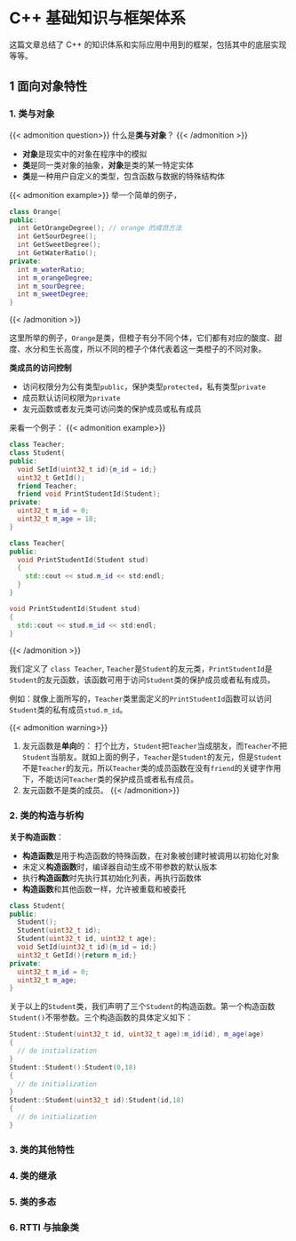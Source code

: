 # C++ 基础知识与框架体系


这篇文章总结了 C++ 的知识体系和实际应用中用到的框架，包括其中的底层实现等等。

<!--more-->

## 1 面向对象特性

### 1. 类与对象

{{< admonition question>}}
什么是**类与对象**？
{{< /admonition >}}

- **对象**是现实中的对象在程序中的模拟
- **类**是同一类对象的抽象，**对象**是类的某一特定实体
- **类**是一种用户自定义的类型，包含函数与数据的特殊结构体

{{< admonition example>}}
举一个简单的例子，
```c++
class Orange{
public:
  int GetOrangeDegree(); // orange 的成员方法
  int GetSourDegree();
  int GetSweetDegree();
  int GetWaterRatio();
private:
  int m_waterRatio;
  int m_orangeDegree;
  int m_sourDegree;
  int m_sweetDegree;
}
```
{{< /admonition >}}

这里所举的例子，`Orange`是类，但橙子有分不同个体，它们都有对应的酸度、甜度、水分和生长高度，所以不同的橙子个体代表着这一类橙子的不同对象。

**类成员的访问控制**
- 访问权限分为公有类型`public`，保护类型`protected`，私有类型`private`
- 成员默认访问权限为`private`
- 友元函数或者友元类可访问类的保护成员或私有成员

来看一个例子：
{{< admonition example>}}
```c++
class Teacher;
class Student{
public:
  void SetId(uint32_t id){m_id = id;}
  uint32_t GetId();
  friend Teacher;
  friend void PrintStudentId(Student);
private:
  uint32_t m_id = 0;
  uint32_t m_age = 18;
}

class Teacher{
public:
  void PrintStudentId(Student stud)
  {
    std::cout << stud.m_id << std:endl;
  }
}

void PrintStudentId(Student stud)
{
  std::cout << stud.m_id << std:endl;
}

```
{{< /admonition >}}

我们定义了 `class Teacher`, `Teacher`是`Student`的友元类，`PrintStudentId`是`Student`的友元函数，该函数可用于访问`Student`类的保护成员或者私有成员。

例如：就像上面所写的，`Teacher`类里面定义的`PrintStudentId`函数可以访问`Student`类的私有成员`stud.m_id`。

{{< admonition warning>}}
1. 友元函数是**单向**的： 打个比方，`Student`把`Teacher`当成朋友，而`Teacher`不把`Student`当朋友。就如上面的例子，`Teacher`是`Student`的友元，但是`Student`不是`Teacher`的友元，所以`Teacher`类的成员函数在没有`friend`的关键字作用下，不能访问`Teacher`类的保护成员或者私有成员。
2. 友元函数不是类的成员。
{{< /admonition>}}

### 2. 类的构造与析构

**关于构造函数**：
- **构造函数**是用于构造函数的特殊函数，在对象被创建时被调用以初始化对象
- 未定义**构造函数**时，编译器自动生成不带参数的默认版本
- 执行**构造函数**时先执行其初始化列表，再执行函数体
- **构造函数**和其他函数一样，允许被重载和被委托

```c++
class Student{
public:
  Student();
  Student(uint32_t id);
  Student(uint32_t id, uint32_t age);
  void SetId(uint32_t id){m_id = id;}
  uint32_t GetId(){return m_id;}
private:
  uint32_t m_id = 0;
  uint32_t m_age;
}
```
关于以上的`Student`类，我们声明了三个`Student`的构造函数。第一个构造函数`Student()`不带参数。三个构造函数的具体定义如下：

```c++
Student::Student(uint32_t id, uint32_t age):m_id(id), m_age(age)
{
  // do initialization
}
Student::Student():Student(0,18)
{
  // do initialization
}
Student::Student(uint32_t id):Student(id,18)
{
  // do initialization
}
```

### 3. 类的其他特性

### 4. 类的继承

### 5. 类的多态

### 6. RTTI 与抽象类
